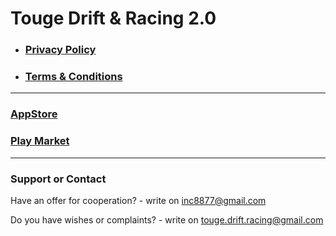 # Touge Drift & Racing 2.0
- ### [Privacy Policy](./TDR_PrivacyPolicy.md)
- ### [Terms & Conditions](./TDR_TermsAndConditions.md)

---

### [AppStore](https://apps.apple.com/ru/app/touge-drift-racing/id1503015930)
### [Play Market](https://play.google.com/store/apps/details?id=com.VolodymyrBozhko.TougeDriftandRacing)

---

### Support or Contact

Have an offer for cooperation? - write on inc8877@gmail.com

Do you have wishes or complaints? - write on touge.drift.racing@gmail.com
